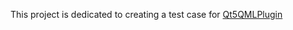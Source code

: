 This project is dedicated to creating a test case for [Qt5QMLPlugin](https://github.com/mentalfl0w/Qt5QMLPlugin)